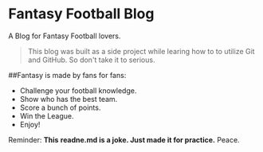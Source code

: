 # Fantasy Football Blog
A Blog for Fantasy Football lovers. 
>This blog was built as a side project while learing how to to utilize Git and GitHub.
>So don't take it to serious.

##Fantasy is made by fans for fans:
* Challenge your football knowledge.
* Show who has the best team.
* Score a bunch of points.
* Win the League.
* Enjoy!


Reminder: **This** **readne.md is a joke. Just made it for practice.** Peace.